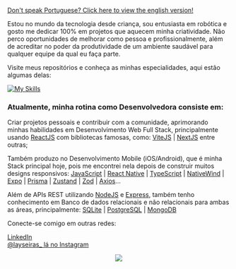 <a href="https://github.com/laysaalves/laysaalves/blob/main/README.md">Don't speak Portuguese? Click here to view the english version!</a>

Estou no mundo da tecnologia desde criança, sou entusiasta em robótica e gosto me dedicar 100% em projetos que aquecem minha criatividade. Não perco oportunidades de melhorar como pessoa e profissionalmente, além de acreditar no poder da produtividade de um ambiente saudável para qualquer equipe da qual eu faça parte.

Visite meus repositórios e conheça as minhas especialidades, aqui estão algumas delas:

[![My Skills](https://skillicons.dev/icons?i=react,ts,tailwind,nextjs,vite,javascript,nodejs,sqlite,prisma,supabase,postgresql,mysql,express,mongodb)](https://skillicons.dev)

### Atualmente, minha rotina como Desenvolvedora consiste em:

Criar projetos pessoais e contribuir com a comunidade, aprimorando minhas habilidades em Desenvolvimento Web Full Stack, principalmente usando [ReactJS](https://react.dev/) com bibliotecas famosas, como: [ViteJS](https://vitejs.dev/) | [NextJS](https://nextjs.org/) entre outras;

Também produzo no Desenvolvimento Mobile (iOS/Android), que é minha Stack principal hoje, pois me encontrei nela depois de construir muitos designs responsivos: [JavaScript](https://developer.mozilla.org/en-US/docs/Web/JavaScript) | [React Native](https://reactnative.dev/) | [TypeScript](https://www.typescriptlang.org/) | [NativeWind](https://www.nativewind.dev/) | [Expo](https://expo.dev/) | [Prisma](https://www.prisma.io/) | [Zustand](https://zustand-demo.pmnd.rs/) | [Zod](https://zod.dev/) | [Axios](https://github.com/axios/axios)...

Além de APIs REST utilizando [NodeJS](https://nodejs.org/docs/latest/api/) e [Express](https://expressjs.com/pt-br/), também tenho conhecimento em Banco de dados relacionais e não relacionais para ambas as áreas, principalmente: [SQLite](https://www.sqlite.org/) | [PostgreSQL](https://www.postgresql.org/) | [MongoDB](https://www.mongodb.com/docs/)

Conecte-se comigo em outras redes:

[LinkedIn](https://www.linkedin.com/in/laysaalves/) <br />
[@layseiras_  lá no Instagram](https://instagram.com/layseiras_) <br />

<div align="center">
    <img align="center" src="https://github-readme-stats.vercel.app/api?username=laysaalves&show_icons=true&theme=tokyonight&hide_border=true" />
  </a>
</div>
